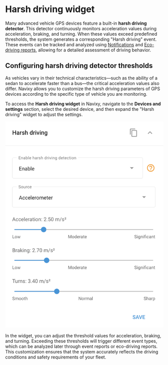 # Harsh driving widget

Many advanced vehicle GPS devices feature a built-in **harsh driving detector**. This detector continuously monitors acceleration values during acceleration, braking, and turning. When these values exceed predefined thresholds, the system generates a corresponding "Harsh driving" event. These events can be tracked and analyzed using [Notifications](../../rules-and-notifications/safety/harsh-driving.md) and [Eco-driving reports](../../fleet-management/eco-driving.md), allowing for a detailed assessment of driving behavior.

## Configuring harsh driving detector thresholds

As vehicles vary in their technical characteristics—such as the ability of a sedan to accelerate faster than a bus—the critical acceleration values also differ. Navixy allows you to customize the harsh driving parameters of GPS devices according to the specific type of vehicle you are monitoring.

To access the **Harsh driving widget** in Navixy, navigate to the **Devices and settings** section, select the desired device, and then expand the "Harsh driving" widget to adjust the settings.

![image-20240815-214000.png](attachments/image-20240815-214000.png)

In the widget, you can adjust the threshold values for acceleration, braking, and turning. Exceeding these thresholds will trigger different event types, which can be analyzed later through event reports or eco-driving reports. This customization ensures that the system accurately reflects the driving conditions and safety requirements of your fleet.